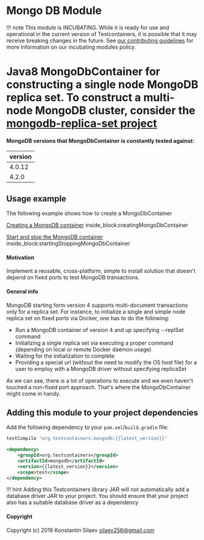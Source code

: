 # Mongo DB Module

!!! note
    This module is INCUBATING. While it is ready for use and operational in the current version of Testcontainers, it is possible that it may receive breaking changes in the future. See [our contributing guidelines](/contributing/#incubating-modules) for more information on our incubating modules policy.

# Java8 MongoDbContainer for constructing a single node MongoDB replica set. To construct a multi-node MongoDB cluster, consider the [mongodb-replica-set project](https://github.com/silaev/mongodb-replica-set/)              
    
#### MongoDB versions that MongoDbContainer is constantly tested against:
version |
---------- |
4.0.12 |
4.2.0 |
 
## Usage example

The following example shows how to create a MongoDbContainer

<!--codeinclude-->
[Creating a MongoDB container](../../../modules/mongodb/src/test/java/org/testcontainers/containers/integration/InitializationITTest.java) inside_block:creatingMongoDbContainer
<!--/codeinclude-->

<!--codeinclude-->
[Start and stop the MongoDB container](../../../modules/mongodb/src/test/java/org/testcontainers/containers/integration/InitializationITTest.java) inside_block:startingStoppingMongoDbContainer
<!--/codeinclude-->

#### Motivation
Implement a reusable, cross-platform, simple to install solution that doesn't depend on 
fixed ports to test MongoDB transactions.  
  
#### General info
MongoDB starting form version 4 supports multi-document transactions only for a replica set.
For instance, to initialize a single and simple node replica set on fixed ports via Docker, one has to do the following:

* Run a MongoDB container of version 4 and up specifying --replSet command
* Initializing a single replica set via executing a proper command (depending on local or remote Docker daemon usage)
* Waiting for the initialization to complete
* Providing a special url (without the need to modify the OS host file) for a user to employ with a MongoDB driver without specifying replicaSet

As we can see, there is a lot of operations to execute and we even haven't touched a non-fixed port approach.
That's where the MongoDbContainer might come in handy. 

## Adding this module to your project dependencies

Add the following dependency to your `pom.xml`/`build.gradle` file:

```groovy tab='Gradle'
testCompile "org.testcontainers:mongodb:{{latest_version}}"
```

```xml tab='Maven'
<dependency>
    <groupId>org.testcontainers</groupId>
    <artifactId>mongodb</artifactId>
    <version>{{latest_version}}</version>
    <scope>test</scope>
</dependency>
```

!!! hint
Adding this Testcontainers library JAR will not automatically add a database driver JAR to your project. You should ensure that your project also has a suitable database driver as a dependency
    
#### Copyright
Copyright (c) 2019 Konstantin Silaev <silaev256@gmail.com>
